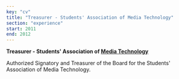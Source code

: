 ```yaml
---
key: "cv"
title: "Treasurer - Students' Association of Media Technology"
section: "experience"
start: 2011
end: 2012
---
```

**Treasurer - Students' Association of [Media Technology](https://medieteknik.nu/)**

Authorized Signatory and Treasurer of the Board for the Students' Association of Media Technology.